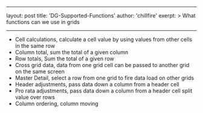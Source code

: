 
---
layout: post
title:  'DG-Supported-Functions'
author: 'chillfire'
exerpt: >
  What functions can we use in grids 

---

  <ul>
    <li>Cell calculations, calculate a cell value by using values from other cells in the same row</li>
    <li>Column total, sum the total of a given column</li>
    <li>Row totals, Sum the total of a given row</li>
    <li>Cross grid data, data from one grid cell can be passed to another grid on the same screen</li>
    <li>Master Detail, select a row from one grid to fire data load on other grids</li>
    <li>Header adjustments, pass data down a column from a header cell</li>
    <li>Pro rata adjustments, pass data down a column from a header cell split value over rows</li>
    <li>Column ordering, column moving</li>
</ul>